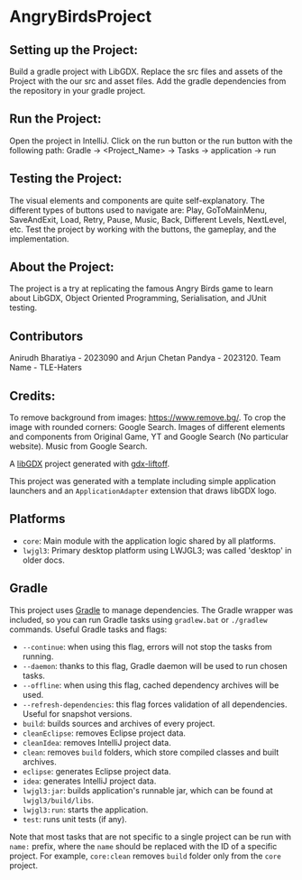 # AngryBirdsProject

## Setting up the Project:
Build a gradle project with LibGDX.
Replace the src files and assets of the Project with the our src and asset files.
Add the gradle dependencies from the repository in your gradle project.

## Run the Project:
Open the project in IntelliJ.
Click on the run button or the run button with the following path:
Gradle -> <Project_Name> -> Tasks -> application -> run

## Testing the Project:
The visual elements and components are quite self-explanatory.
The different types of buttons used to navigate are:
Play, GoToMainMenu, SaveAndExit, Load, Retry, Pause, Music, Back, Different Levels, NextLevel, etc.
Test the project by working with the buttons, the gameplay, and the implementation.

## About the Project:
The project is a try at replicating the famous Angry Birds game to learn about LibGDX, Object Oriented Programming, Serialisation, and JUnit testing. 

## Contributors
Anirudh Bharatiya - 2023090 and Arjun Chetan Pandya - 2023120.
Team Name - TLE-Haters

## Credits:
To remove background from images: https://www.remove.bg/.
To crop the image with rounded corners: Google Search.
Images of different elements and components from Original Game, YT and Google Search (No particular website).
Music from Google Search.

A [libGDX](https://libgdx.com/) project generated with [gdx-liftoff](https://github.com/libgdx/gdx-liftoff).

This project was generated with a template including simple application launchers and an `ApplicationAdapter` extension that draws libGDX logo.

## Platforms

- `core`: Main module with the application logic shared by all platforms.
- `lwjgl3`: Primary desktop platform using LWJGL3; was called 'desktop' in older docs.


## Gradle

This project uses [Gradle](https://gradle.org/) to manage dependencies.
The Gradle wrapper was included, so you can run Gradle tasks using `gradlew.bat` or `./gradlew` commands.
Useful Gradle tasks and flags:

- `--continue`: when using this flag, errors will not stop the tasks from running.
- `--daemon`: thanks to this flag, Gradle daemon will be used to run chosen tasks.
- `--offline`: when using this flag, cached dependency archives will be used.
- `--refresh-dependencies`: this flag forces validation of all dependencies. Useful for snapshot versions.
- `build`: builds sources and archives of every project.
- `cleanEclipse`: removes Eclipse project data.
- `cleanIdea`: removes IntelliJ project data.
- `clean`: removes `build` folders, which store compiled classes and built archives.
- `eclipse`: generates Eclipse project data.
- `idea`: generates IntelliJ project data.
- `lwjgl3:jar`: builds application's runnable jar, which can be found at `lwjgl3/build/libs`.
- `lwjgl3:run`: starts the application.
- `test`: runs unit tests (if any).

Note that most tasks that are not specific to a single project can be run with `name:` prefix, where the `name` should be replaced with the ID of a specific project.
For example, `core:clean` removes `build` folder only from the `core` project.
